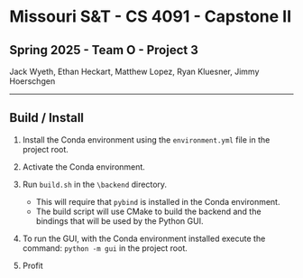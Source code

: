 # Missouri S&T - CS 4091 - Capstone II

## Spring 2025 - Team O - Project 3

Jack Wyeth, Ethan Heckart, Matthew Lopez, Ryan Kluesner, Jimmy Hoerschgen

---

## Build / Install

1. Install the Conda environment using the `environment.yml` file in the project root.

2. Activate the Conda environment.

3. Run `build.sh` in the `\backend` directory.
    - This will require that `pybind` is installed in the Conda environment.
    - The build script will use CMake to build the backend and the bindings that will be used by the Python GUI.

4. To run the GUI, with the Conda environment installed execute the command: `python -m gui`  in the project root.

5. Profit
